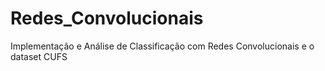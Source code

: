 # Redes_Convolucionais
Implementação e Análise de Classificação com Redes Convolucionais e o dataset CUFS
